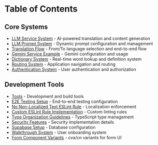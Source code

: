 # Table of Contents

## Core Systems

- [LLM Service System](llm-service-system.md) - AI-powered translation and content generation
- [LLM Prompt System](llm-prompt-system.md) - Dynamic prompt configuration and management
- [Translation Flow](translation-flow.md) - From/To language selection and end-to-end flow
- [Gemini Service Example](gemini-service-example.md) - Gemini configuration and usage
- [Dictionary System](dictionary-system.md) - Real-time word lookup and definition system
- [Routing System](routing-system.md) - Application navigation and routing
- [Authentication System](auth-system.md) - User authentication and authorization

## Development Tools

- [Tools](tools.md) - Development and build tools
- [E2E Testing Setup](e2e-qa.md) - End-to-end testing configuration
- [No Non-Localized Text ESLint Rule](no-non-localized-text-rule.md) - Localization enforcement
- [Custom ESLint Rule Implementation](custom-eslint-rule-implementation.md) - Custom linting rules
- [Type Organization Guidelines](type-organization-guidelines.md) - TypeScript type management
- [Security Features](security-features.md) - Security implementation details
- [Supabase Setup](supabase-setup.md) - Database configuration
- [Walkthrough System](walkthrough-system.md) - User onboarding system
- [Form Component Variants](form-variants.md) - cva/cn variants for form UI
